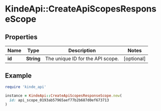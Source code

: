 # KindeApi::CreateApiScopesResponseScope

## Properties

| Name | Type | Description | Notes |
| ---- | ---- | ----------- | ----- |
| **id** | **String** | The unique ID for the API scope. | [optional] |

## Example

```ruby
require 'kinde_api'

instance = KindeApi::CreateApiScopesResponseScope.new(
  id: api_scope_0193ab57965aef77b2b687d0ef673713
)
```

